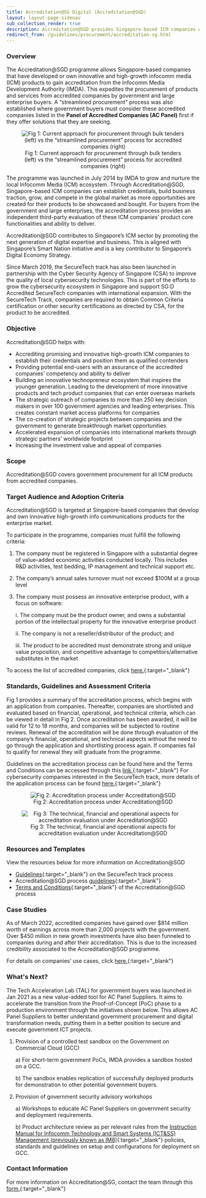 ```yaml
---
title: Accreditation@SG Digital (Accreditation@SGD)
layout: layout-page-sidenav
sub_collection_render: true
description: Accreditation@SGD provides Singapore-based ICM companies with a streamlined procurement process for government ICT projects. Find out more here!
redirect_from: /guidelines/procurement/accreditation-sg.html
---
```


### Overview

The Accreditation@SGD programme allows Singapore-based companies that have developed or own innovative and high-growth infocomm media (ICM) products to gain accreditation from the Infocomm Media Development Authority (IMDA). This expedites the procurement of products and services from accredited companies by government and large enterprise buyers. A “streamlined procurement” process was also established where government buyers must consider these accredited companies listed in the **Panel of Accredited Companies (AC Panel)** first if they offer solutions that they are seeking.

<figure style="text-align: center">
  <img
    src="/assets/img/Accreditation@SGD-Fig1-v1.png"  
    alt="Fig 1: Current approach for procurement through bulk tenders (left) vs the “streamlined procurement” process for accredited companies (right)"
  />
  <figcaption> Fig 1: Current approach for procurement through bulk tenders (left) vs the “streamlined procurement” process for accredited companies (right)</figcaption>
</figure>

The programme was launched in July 2014 by IMDA to grow and nurture the local Infocomm Media (ICM) ecosystem. Through Accreditation@SGD, Singapore-based ICM companies can establish credentials, build business traction, grow, and compete in the global market as more opportunities are created for their products to be showcased and bought. For buyers from the government and large enterprises, the accreditation process provides an independent third-party evaluation of these ICM companies’ product core functionalities and ability to deliver.

Accreditation@SGD contributes to Singapore’s ICM sector by promoting the next generation of digital expertise and business. This is aligned with Singapore’s Smart Nation initiative and is a key contributor to Singapore’s Digital Economy Strategy.

Since March 2019, the SecureTech track has also been launched in partnership with the Cyber Security Agency of Singapore (CSA) to improve the quality of local cybersecurity technologies. This is part of the efforts to grow the cybersecurity ecosystem in Singapore and support SG:D Accredited SecureTech companies with international expansion. With the SecureTech Track, companies are required to obtain Common Criteria certification or other security certifications as directed by CSA, for the product to be accredited.

### Objective

Accreditation@SGD helps with:

- Accrediting promising and innovative high-growth ICM companies to establish their credentials and position them as qualified contenders
- Providing potential end-users with an assurance of the accredited companies’ competency and ability to deliver
- Building an innovative technopreneur ecosystem that inspires the younger generation. Leading to the development of more innovative products and tech product companies that can enter overseas markets
- The strategic outreach of companies to more than 250 key decision makers in over 100 government agencies and leading enterprises. This creates constant market access platforms for companies
- The co-creation of strategic projects between companies and the government to generate breakthrough market opportunities
- Accelerated expansion of companies into international markets through strategic partners’ worldwide footprint
- Increasing the investment value and appeal of companies

### Scope

Accreditation@SGD covers government procurement for all ICM products from accredited companies.   

### Target Audience and Adoption Criteria

Accreditation@SGD is targeted at Singapore-based companies that develop and own innovative high-growth info communications products for the enterprise market.

To participate in the programme, companies must fulfill the following criteria:

1. The company must be registered in Singapore with a substantial degree of value-added economic activities conducted locally. This includes R&D activities, test bedding, IP management and technical support etc.

2. The company’s annual sales turnover must not exceed $100M at a group level

3. The company must possess an innovative enterprise product, with a focus on software:

   i. The company must be the product owner, and owns a substantial portion of the intellectual property for the innovative enterprise product

   ii. The company is not a reseller/distributor of the product; and

   iii. The product to be accredited must demonstrate strong and unique value proposition, and competitive advantage to competitors/alternative  substitutes in the market

To access the list of accredited companies, click [here.](https://www.imda.gov.sg/for-industry/technology-and-innovation/innovative-Tech-Companies?keyword=accreditation&industry=all&page=1){:target="_blank"}

### Standards, Guidelines and Assessment Criteria

Fig 1 provides a summary of the accreditation process, which begins with an application from companies. Thereafter, companies are shortlisted and evaluated based on financial, operational, and technical criteria, which can be viewed in detail in Fig 2. Once accreditation has been awarded, it will be valid for 12 to 18 months, and companies will be subjected to routine reviews. Renewal of the accreditation will be done through evaluation of the company’s financial, operational, and technical aspects without the need to go through the application and shortlisting process again. If companies fail to qualify for renewal they will graduate from the programme.

Guidelines on the accreditation process can be found here and the Terms and Conditions can be accessed through this [link.](https://www.imda.gov.sg/-/media/Imda/Files/Programme/AccreditationSGD/Accreditation-TCsV5.pdf){:target="_blank"} For cybersecurity companies interested in the SecureTech track, more details of the application process can be found [here.](https://www.imda.gov.sg/-/media/Imda/Files/Industry-Development/Startups/Accreditation-SecureTech-GuidelinesV1.pdf){:target="_blank"}

<figure style="text-align: center">
  <img
    src="/assets/img/Accreditation@SGD-Fig2-v3.png"  
    alt="Fig 2: Accreditation process under Accreditation@SGD"
  />
  <figcaption> Fig 2: Accreditation process under Accreditation@SGD</figcaption>
</figure>

<figure style="text-align: center">
  <img
    src="/assets/img/Accreditation@SGD-Fig3-v1.png"  
    alt="Fig 3: The technical, financial and operational aspects for accreditation evaluation under Accreditation@SGD"
  />
  <figcaption> Fig 3: The technical, financial and operational aspects for accreditation evaluation under Accreditation@SGD</figcaption>
</figure>

### Resources and Templates

View the resources below for more information on Accreditation@SGD
- [Guidelines](https://www.imda.gov.sg/-/media/Imda/Files/Industry-Development/Startups/Accreditation-SecureTech-GuidelinesV1.pdf){:target="_blank"} on the SecureTech track process
- Accreditation@SGD process [guidelines](https://www.imda.gov.sg/-/media/Imda/Files/Programme/AccreditationSGD/Accreditation-SGD-Guidelines.pdf){:target="_blank"}
- [Terms and Conditions](https://www.imda.gov.sg/-/media/Imda/Files/Programme/AccreditationSGD/Accreditation-TCsV5.pdf){:target="_blank"} of the Accreditation@SGD process

### Case Studies

As of March 2022, accredited companies have gained over $814 million worth of earnings across more than 2,000 projects with the government. Over $450 million in new growth investments have also been funneled to companies during and after their accreditation. This is due to the increased credibility associated to the Accreditation@SGD programme.

For details on companies’ use cases, click [here.](https://www.imda.gov.sg/programme-listing/accreditation-at-sgd/Success-Use-Cases){:target="_blank"}

### What's Next?

The Tech Acceleration Lab (TAL) for government buyers was launched in Jan 2021 as a new value-added tool for AC Panel Suppliers. It aims to accelerate the transition from the Proof-of-Concept (PoC) phase to a production environment through the initiatives shown below. This allows AC Panel Suppliers to better understand government procurement and digital transformation needs, putting them in a better position to secure and execute government ICT projects.

1. Provision of a controlled test sandbox on the Government on Commercial Cloud (GCC)
   
   a) For short-term government PoCs, IMDA provides a sandbox hosted on a GCC.
   
   b) The sandbox enables replication of successfully deployed products for demonstration to other potential government buyers.

2. Provision of government security advisory workshops
   
   a) Workshops to educate AC Panel Suppliers on government security and deployment requirements.
   
   b) Product architecture review as per relevant rules from the [Instruction Manual for Infocomm Technology and Smart Systems (ICT&SS) Management (previously known as IM8)](https://www.developer.tech.gov.sg/guidelines/standards-and-best-practices/instruction-manual-for-ict-ss-management.html){:target="_blank"} policies, standards and guidelines on setup and configurations for deployment on GCC.
   
### Contact Information

For more information on Accreditation@SG, contact the team through this [form.](https://form.gov.sg/#!/62280856ba91100012050933){:target="_blank"}
